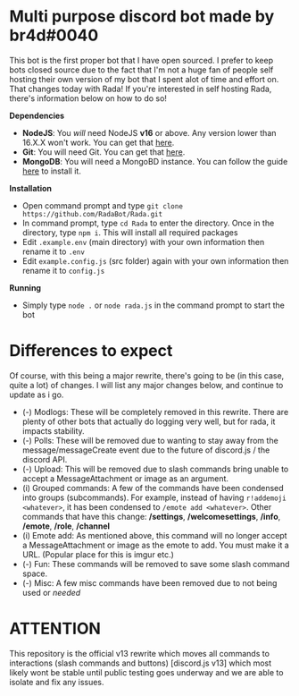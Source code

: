 # Multi purpose discord bot made by br4d#0040

This bot is the first proper bot that I have open sourced. I prefer to keep bots closed source due to the fact that I'm not a huge fan of people self hosting their own version of my bot that I spent alot of time and effort on. That changes today with Rada! If you're interested in self hosting Rada, there's information below on how to do so!

**Dependencies**
- __NodeJS__: You *will* need NodeJS **v16** or above. Any version lower than 16.X.X won't work. You can get that [here](https://nodejs.org/en/download/current/).
- __Git__: You will need Git. You can get that [here](https://git-scm.com/download/).
- __MongoDB__: You will need a MongoBD instance. You can follow the guide [here](https://docs.mongodb.com/manual/tutorial/install-mongodb-on-windows/) to install it.

**Installation**
- Open command prompt and type `git clone https://github.com/RadaBot/Rada.git`
- In command prompt, type `cd Rada` to enter the directory. Once in the directory, type `npm i`. This will install all required packages
- Edit `.example.env` (main directory) with your own information then rename it to `.env`
- Edit `example.config.js` (src folder) again with your own information then rename it to `config.js`

**Running**
- Simply type `node .` or `node rada.js` in the command prompt to start the bot

# Differences to expect
Of course, with this being a major rewrite, there's going to be (in this case, quite a lot) of changes. I will list any major changes below, and continue to update as i go.

- (-) Modlogs: These will be completely removed in this rewrite. There are plenty of other bots that actually do logging very well, but for rada, it impacts stability.
- (-) Polls: These will be removed due to wanting to stay away from the message/messageCreate event due to the future of discord.js / the discord API.
- (-) Upload: This will be removed due to slash commands bring unable to accept a MessageAttachment or image as an argument.
- (i) Grouped commands: A few of the commands have been condensed into groups (subcommands). For example, instead of having `r!addemoji <whatever>`, it has been condensed to `/emote add <whatever>`. Other commands that have this change: **/settings**, **/welcomesettings**, **/info**, **/emote**, **/role**, **/channel**
- (i) Emote add: As mentioned above, this command will no longer accept a MessageAttachment or image as the emote to add. You must make it a URL. (Popular place for this is imgur etc.)
- (-) Fun: These commands will be removed to save some slash command space.
- (-) Misc: A few misc commands have been removed due to not being used or *needed*

<!-- **Running with sharding** -->
<!-- - Navigate to `lib\ws\ShardManager.js` and then change the `totalShards` to your desired number (`auto` works too.)
- Simply type `npm start` in the command prompt to start the bot with shards. -->

# ATTENTION
This repository is the official v13 rewrite which moves all commands to interactions (slash commands and buttons) [discord.js v13] which most likely wont be stable until public testing goes underway and we are able to isolate and fix any issues.